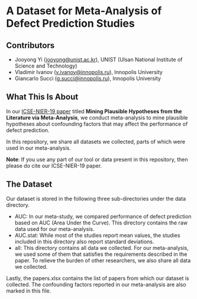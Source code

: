 # A Dataset for Meta-Analysis of Defect Prediction Studies #

## Contributors ##
   * Jooyong Yi (jooyong@unist.ac.kr), UNIST (Ulsan National Institute of Science and Technology)
   * Vladimir Ivanov (v.ivanov@innopolis.ru), Innopolis University
   * Giancarlo Succi (g.succi@innopolis.ru), Innopolis University

## What This Is About ##
In our [ICSE-NIER-19 paper](http://jooyongyi.com/papers/ICSE-NIER19.pdf) titled **Mining Plausible Hypotheses from the Literature via Meta-Analysis**, we conduct meta-analysis to mine plausible hypotheses about confounding factors that may affect the performance of defect prediction. 

In this repository, we share all datasets we collected, parts of which were used in our meta-analysis. 

**Note**: If you use any part of our tool or data present in this repository, then please do cite our ICSE-NIER-19 paper.

## The Dataset ##

Our dataset is stored in the following three sub-directories under the data directory.

  * AUC: In our meta-study, we compared performance of defect prediction based on AUC (Area Under the Curve). This directory contains the raw data used for our meta-analysis.  
  * AUC.stat: While most of the studies report mean values, the studies included in this directory also report standard deviations.
  * all: This directory contains all data we collected. For our meta-analysis, we used some of them that satisfies the requirements described in the paper. To relieve the burden of other researchers, we also share all data we collected. 

Lastly, the papers.xlsx contains the list of papers from which our dataset is collected. The confounding factors reported in our meta-analysis are also marked in this file.